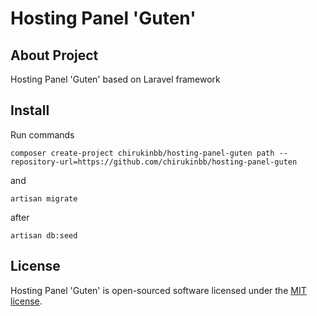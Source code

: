 # Hosting Panel  'Guten'

## About Project

Hosting Panel  'Guten' based on Laravel framework

## Install

Run commands

`
composer create-project chirukinbb/hosting-panel-guten path --repository-url=https://github.com/chirukinbb/hosting-panel-guten
`

and

`
artisan migrate
`

after

`
artisan db:seed
`

## License

Hosting Panel  'Guten' is open-sourced software licensed under the [MIT license](https://opensource.org/licenses/MIT).
